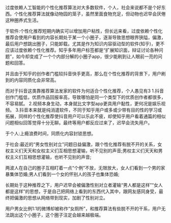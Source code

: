 过度依赖人工智能的个性化推荐算法对大多数软件，个人，社会来说都不是个好东西。个性化推荐算法就像动物园的笼子，虽然里面食物充足，但动物也迟早会厌倦这种圈养式生活。

于软件:个性化推荐短期内确实可以增加用户粘性，但长远来看，过度依赖个性化推荐会使用户看到的内容长期处于某一个小圈子，逐渐导致思想眼界狭隘，偏激，最后用户想跳出圈子，只能卸载。尤其是作为知识内容驱动型的软件(知乎)，更不应该过度依赖个性化推荐。知乎多年用户标签都是“扩展知识面，辩证讨论各种问题”，如今却变成了一个个内部分解的小圈子app，很少能刷到让人眼前一亮的问题和回答。

并且由于知乎的创作者门槛较抖音快手更高，那么在个性化推荐的背景下，用户刷到的内容同质化会非常高。

而对于抖音这类靠推荐算法发家的软件为何适合个性化推荐，个人愚见有3
1.抖音创作门槛低，优质作品回报率高，导致哪怕是同一个类型下的优质创作者都很多，不容易腻。
2.视频本身生动，本身就比文字型app更具用户黏性，更何况是娱乐视频。
3.抖音本来就是纯消遣软件，不同于知乎用户或多或少带有目的性的学习或拓展，同样的个性化推荐使抖音用户可以乐此不疲，却使知乎用户看着通篇的相似问题相似回答觉得十分无聊。最终等用户都反应过来了，迟早会流失用户。

于个人:上瘾浪费时间，同质化内容封锁思想。

于社会:最近的“男女性别对立”问题日益偏激，跟个性化推荐有脱不开的关系，女权主义们天天和女权主义们互相思想灌输，听不见别的声音;男权主义们天天和男权主义们互相思想灌输，也听不见别的声音;

两波人在自己的圈子互相盯着一点“个例”不放，无限放大，女人们看到一个男的家暴集体恐婚;男人们看到一个女的怀别人的孩子也集体恐婚;

长期处于这种推荐之下，用户迟早会被偏激性别对立者灌输“男人都是这样”“女人都是这样”的思想，于是自己把网络上看到的东西代入其中，跟网友感同身受，最终把偏激的思想从网络带到现实，加剧了性别对立。

用户男女比例1:1的微博却被称作“女厕所”，和推荐算法有些脱不开的干系，用户无法跳出这个小圈子，这个圈子注定会越来越极端。
